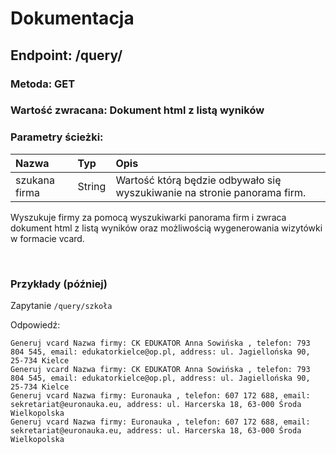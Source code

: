 # Dokumentacja
## Endpoint: /query/<szukana firma>
### <b>Metoda: GET</b>
### <b>Wartość zwracana: Dokument html z listą wyników</b>
### <b>Parametry ścieżki:</b>
| Nazwa | Typ | Opis |
|:---|:---|:---|
| szukana firma | String | Wartość którą będzie odbywało się wyszukiwanie na stronie panorama firm. |

Wyszukuje firmy za pomocą wyszukiwarki panorama firm i zwraca dokument html z listą wyników oraz możliwością wygenerowania wizytówki w formacie vcard.

&nbsp;

### Przykłady (później)

Zapytanie `/query/szkoła`

Odpowiedź: 
```
Generuj vcard Nazwa firmy: CK EDUKATOR Anna Sowińska , telefon: 793 804 545, email: edukatorkielce@op.pl, address: ul. Jagiellońska 90, 25-734 Kielce
Generuj vcard Nazwa firmy: CK EDUKATOR Anna Sowińska , telefon: 793 804 545, email: edukatorkielce@op.pl, address: ul. Jagiellońska 90, 25-734 Kielce
Generuj vcard Nazwa firmy: Euronauka , telefon: 607 172 688, email: sekretariat@euronauka.eu, address: ul. Harcerska 18, 63-000 Środa Wielkopolska
Generuj vcard Nazwa firmy: Euronauka , telefon: 607 172 688, email: sekretariat@euronauka.eu, address: ul. Harcerska 18, 63-000 Środa Wielkopolska 
```